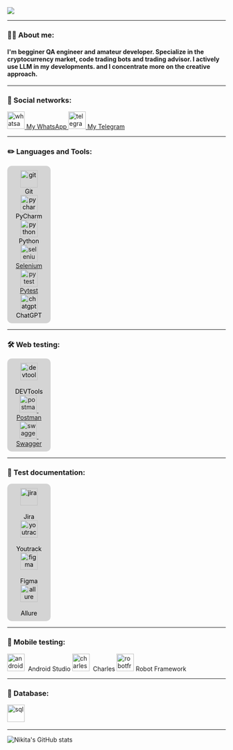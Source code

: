 <div>
    <a href="https://github.com/LibreSilka" target="_blank">
        <img src="https://github.com/LibreSilka/pythonProject3/blob/master/image_fx_%20(1).jpg"/>
    </a>
</div>

---

### 👨‍💻 About me:
#### I'm begginer QA engineer and amateur developer. Specialize in the cryptocurrency market, code trading bots and trading advisor. I actively use LLM in my developments. and I concentrate more on the creative approach.

---
### 🤝 Social networks:

  <div id="badges">
    <a href="https://wa.me/79119035800" target="_blank">
      <img src="https://static-00.iconduck.com/assets.00/whatsapp-icon-1977x2048-6lcnmyml.png" width="40" height="40" alt="whatsapp" />
    <span>My WhatsApp</span>
    </a>
    <a href="https://t.me/nikita9607" target="_blank">
      <img src="https://cdn-icons-png.flaticon.com/512/2111/2111646.png" width="40" height="40" alt="telegram" />
    <span>My Telegram</span>
    </a>
  </div>

---

### ✏️ Languages and Tools:

<div style="display: flex; flex-wrap: wrap; gap: 20px;">
  <div style="display: flex; flex-direction: column; align-items: center; width: 80px; background-color: #d4d4d4; border-radius: 10px; padding: 10px; text-align: center; color: #000000;">
    <img src="https://cdn.jsdelivr.net/gh/devicons/devicon/icons/git/git-original.svg" title="Git" alt="git" width="40" height="40"/>
    <span>Git</span>
    <img src="https://upload.wikimedia.org/wikipedia/commons/thumb/1/1d/PyCharm_Icon.svg/512px-PyCharm_Icon.svg.png" title="PyCharm" alt="pycharm" width="40" height="40"/>
    <span>PyCharm</span>
    <img src="https://cdn3.iconfinder.com/data/icons/logos-and-brands-adobe/512/267_Python-512.png" title="Python" alt="python" width="40" height="40"/>
    <span>Python</span>
    <a href="https://github.com/LibreSilka/selenium_1st" target="_blank">
        <img src="https://selenium.dev/images/selenium_logo_square_green.png" title="Selenium" alt="selenium" width="40" height="40"/>
        <span>Selenium</span>
    </a>
    <a href="https://github.com/LibreSilka/selenium_1st" target="_blank">
        <img src="https://upload.wikimedia.org/wikipedia/commons/b/ba/Pytest_logo.svg" title="Pytest" alt="pytest" width="40" height="40"/>
        <span>Pytest</span>
    </a>
    <img src="https://cdn.pixabay.com/photo/2023/05/08/00/43/chatgpt-7977357_1280.png" title="ChatGPT" alt="chatgpt" width="40" height="40"/>
    <span>ChatGPT</span>
  </div>

</div>


---

### 🛠 Web testing:

<div style="display: flex; flex-wrap: wrap; gap: 20px;">
  <div style="display: flex; flex-direction: column; align-items: center; width: 80px; background-color: #d4d4d4; border-radius: 10px; padding: 10px; text-align: center; color: #000000;">
    <img src="https://d33wubrfki0l68.cloudfront.net/38b5c953a4667366685d55db55d057c86db1fc54/a0fdc/static/acae6b24d940347661ca901ea07f47c1/chrome-dev-logo-icon.png" title="devtools" alt="devtools" width="40" height="40"/>&nbsp
    <span>DEVTools</span>
    <a href="https://github.com/LibreSilka/postman_collections" target="_blank">
        <img src="https://seeklogo.com/images/P/postman-logo-0087CA0D15-seeklogo.com.png" title="postman" alt="postman" width="40" height="40"/>&nbsp
        <span>Postman</span>
    </a>
    <a href="https://github.com/LibreSilka/postman_collections" target="_blank">
        <img src="https://seeklogo.com/images/S/swaggerhub-logo-52BE4455D6-seeklogo.com.png" title="swagger" alt="swagger" width="40" height="40"/>&nbsp
        <span>Swagger</span>
    </a>
  </div>
</div>

---


### 📁 Test documentation:

<div style="display: flex; flex-wrap: wrap; gap: 20px;">
  <div style="display: flex; flex-direction: column; align-items: center; width: 80px; background-color: #d4d4d4; border-radius: 10px; padding: 10px; text-align: center; color: #000000;">
    <img src="https://cdn.jsdelivr.net/gh/devicons/devicon/icons/jira/jira-original.svg" title="jira" alt="jira" width="40" height="40"/>&nbsp
    <span>Jira</span>
    <img src="https://upload.wikimedia.org/wikipedia/commons/thumb/8/8d/YouTrack_Icon.svg/1024px-YouTrack_Icon.svg.png?20200803082248" title="youtrack" alt="youtrack" width="40" height="40"/>&nbsp
    <span>Youtrack</span>
    <img src="https://cdn.jsdelivr.net/gh/devicons/devicon/icons/figma/figma-original.svg" title="figma" alt="figma" width="40" height="40"/>&nbsp
    <span>Figma</span>
    <img src="https://encrypted-tbn0.gstatic.com/images?q=tbn:ANd9GcSTdquFCvcqtvGr7hy13gMFHLLcNaX32FOvXQ&s" title="allure" alt="allure" width="40" height="40"/>&nbsp
    <span>Allure</span>
  </div>
</div>

---

### 📱 Mobile testing:

<div>
  <img src="https://cdn.jsdelivr.net/gh/devicons/devicon/icons/androidstudio/androidstudio-original.svg" title="android-studio" alt="android-studio" width="40" height="40"/>&nbsp
  <span>Android Studio</span>  
  <img src="https://cdn.icon-icons.com/icons2/3053/PNG/512/charles_proxy_macos_bigsur_icon_190302.png" title="charles-proxy" alt="charles-proxy" width="40" height="40"/>&nbsp
  <span>Charles</span>  
  <img src="https://www.svgrepo.com/show/374049/robotframework.svg" title="Robot Framework" alt="robotframework" width="40" height="40"/>
  <span>Robot Framework</span>
</div>


---
### 💾 Database:

<div>
  <img src="https://static-00.iconduck.com/assets.00/database-sql-icon-917x1024-86yb52yu.png" title="sql" alt="sql" width="40" height="40"/>&nbsp
</div>

---

![Nikita's GitHub stats](https://github-readme-stats.vercel.app/api?username=LibreSilka&show_icons=true&theme=radical)